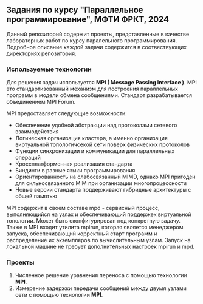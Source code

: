 ## Задания по курсу "Параллельное программирование", МФТИ ФРКТ, 2024

Данный репозиторий содержит проекты, представленные в качестве лабораторных работ по курсу паралельного программирования. Подробное описание каждой задачи содержится в соотвествующих директориях репозитория. 

### Используемые технологии
Для решения задач используется **MPI ( Message Passing Interface )**. MPI это стандартизованный механизм для построения параллельных программ в модели обмена сообщениями. Стандарт разрабатывается объединением MPI Forum.

MPI предоставляет следующие возможности: 
- Обеспечение удобной абстракции над протоколами сетевого взаимодействия
- Логическая организация кластера, а именно организация виртуальной топологичсекой сети поверх физических протоколов
- Функции синхронизации и коммуникации для параллельных операций
- Кроссплатформенная реализация стандарта
- Биндинги в разные языки программирования
- Ориентированность на слабосвязанный MIMD, однако MPI пригоден для сильносвязанного MIM при организации многопроцессности
- Новые версии стандарта поддерживают гибридные архитектуры с общей памятью

MPI содержит в своем составе mpd - сервисный процесс, выполняющийся на узлах и обеспечивающий поддержек виртуальной топологии. Может быть сконфигурирован под конкретную задачу. Также в MPI входит утилита mpirun, которая является менеджером запуска, обеспечивающий корректный старт программ и распределение их экземпляров по вычислительным узлам. Запуск на локальной машине не требует дополнительных настроек mpirun и mpd.

### Проекты
1. Численное решение уравнения переноса с помощью технологии **MPI**.
2. Измерение задержки передачи сообщений между двумя узлами сети с помощью технологии **MPI**.
